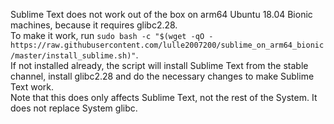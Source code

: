 Sublime Text does not work out of the box on arm64 Ubuntu 18.04 Bionic machines, because it requires glibc2.28.  
To make it work, run `sudo bash -c "$(wget -qO - https://raw.githubusercontent.com/lulle2007200/sublime_on_arm64_bionic/master/install_sublime.sh)"`.  
If not installed already, the script will install Sublime Text from the stable channel, install glibc2.28 and do the necessary changes to make Sublime Text work.  
Note that this does only affects Sublime Text, not the rest of the System. It does not replace System glibc.
